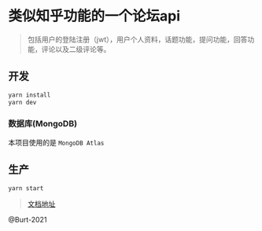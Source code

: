 # 类似知乎功能的一个论坛api

> 包括用户的登陆注册（jwt），用户个人资料，话题功能，提问功能，回答功能，评论以及二级评论等。

## 开发

```bash
yarn install
yarn dev
```

### 数据库(MongoDB)

本项目使用的是 `MongoDB Atlas`

## 生产

```bash
yarn start
```

> [文档地址](https://documenter.getpostman.com/view/10846651/TzskENqk)

@Burt-2021
